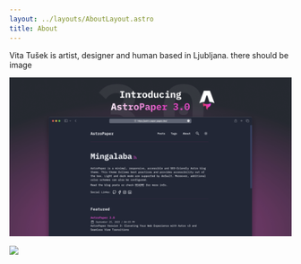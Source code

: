 ```yaml
---
layout: ../layouts/AboutLayout.astro
title: About
---
```

Vita Tušek is artist, designer and human based in Ljubljana. there should be image

![](src/assets/images/AstroPaper-v3.png)

![](/IMG_0155.jpg)